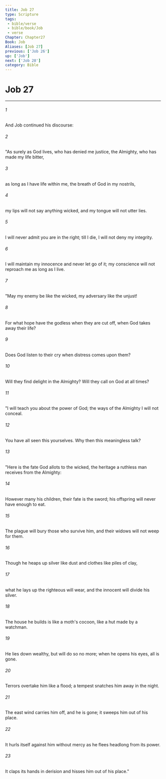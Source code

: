 ```yaml
---
title: Job 27
type: Scripture
tags:
 - bible/verse
 - bible/book/Job
 - verse
Chapter: Chapter27
Book: Job
Aliases: [Job 27]
previous: ['Job 26']
up: ['Job']
next: ['Job 28']
category: Bible
---
```

# Job 27

***


###### 1 
And Job continued his discourse: 

###### 2 
"As surely as God lives, who has denied me justice, the Almighty, who has made my life bitter, 

###### 3 
as long as I have life within me, the breath of God in my nostrils, 

###### 4 
my lips will not say anything wicked, and my tongue will not utter lies. 

###### 5 
I will never admit you are in the right; till I die, I will not deny my integrity. 

###### 6 
I will maintain my innocence and never let go of it; my conscience will not reproach me as long as I live. 

###### 7 
"May my enemy be like the wicked, my adversary like the unjust! 

###### 8 
For what hope have the godless when they are cut off, when God takes away their life? 

###### 9 
Does God listen to their cry when distress comes upon them? 

###### 10 
Will they find delight in the Almighty? Will they call on God at all times? 

###### 11 
"I will teach you about the power of God; the ways of the Almighty I will not conceal. 

###### 12 
You have all seen this yourselves. Why then this meaningless talk? 

###### 13 
"Here is the fate God allots to the wicked, the heritage a ruthless man receives from the Almighty: 

###### 14 
However many his children, their fate is the sword; his offspring will never have enough to eat. 

###### 15 
The plague will bury those who survive him, and their widows will not weep for them. 

###### 16 
Though he heaps up silver like dust and clothes like piles of clay, 

###### 17 
what he lays up the righteous will wear, and the innocent will divide his silver. 

###### 18 
The house he builds is like a moth's cocoon, like a hut made by a watchman. 

###### 19 
He lies down wealthy, but will do so no more; when he opens his eyes, all is gone. 

###### 20 
Terrors overtake him like a flood; a tempest snatches him away in the night. 

###### 21 
The east wind carries him off, and he is gone; it sweeps him out of his place. 

###### 22 
It hurls itself against him without mercy as he flees headlong from its power. 

###### 23 
It claps its hands in derision and hisses him out of his place." 
